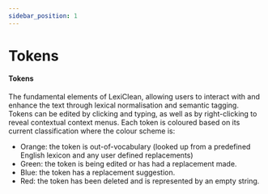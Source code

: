 ```yaml
---
sidebar_position: 1
---
```


# Tokens

#### Tokens

The fundamental elements of LexiClean, allowing users to interact with and enhance the text through lexical normalisation and semantic tagging. Tokens can be edited by clicking and typing, as well as by right-clicking to reveal contextual context menus. Each token is coloured based on its current classification where the colour scheme is:

- Orange: the token is out-of-vocabulary (looked up from a predefined English lexicon and any user defined replacements)
- Green: the token is being edited or has had a replacement made.
- Blue: the token has a replacement suggestion.
- Red: the token has been deleted and is represented by an empty string.
